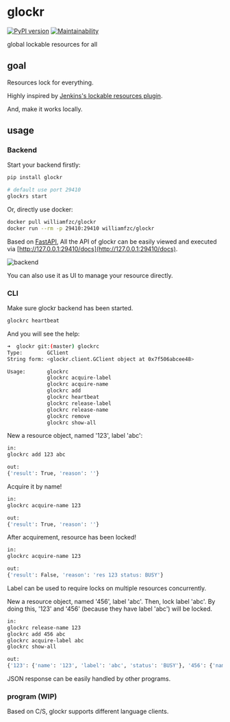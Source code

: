 # glockr

[![PyPI version](https://badge.fury.io/py/glockr.svg)](https://badge.fury.io/py/glockr)
[![Maintainability](https://api.codeclimate.com/v1/badges/913f98606870d82e0b24/maintainability)](https://codeclimate.com/github/williamfzc/glockr/maintainability)

global lockable resources for all

## goal

Resources lock for everything.

Highly inspired by [Jenkins's lockable resources plugin](https://wiki.jenkins.io/display/JENKINS/Lockable+Resources+Plugin).

And, make it works locally.

## usage

### Backend

Start your backend firstly:

```bash
pip install glockr

# default use port 29410
glockrs start
```

Or, directly use docker:

```bash
docker pull williamfzc/glockr
docker run --rm -p 29410:29410 williamfzc/glockr
```

Based on [FastAPI](https://github.com/tiangolo/fastapi), All the API of glockr can be easily viewed and executed via [http://127.0.0.1:29410/docs](http://127.0.0.1:29410/docs). 

![backend](./pic/backend_ui.png)

You can also use it as UI to manage your resource directly.

### CLI

Make sure glockr backend has been started.

```bash
glockrc heartbeat
```

And you will see the help:

```bash
➜  glockr git:(master) glockrc
Type:        GClient
String form: <glockr.client.GClient object at 0x7f506abcee48>

Usage:       glockrc 
             glockrc acquire-label
             glockrc acquire-name
             glockrc add
             glockrc heartbeat
             glockrc release-label
             glockrc release-name
             glockrc remove
             glockrc show-all
```

New a resource object, named '123', label 'abc':

```bash
in:
glockrc add 123 abc

out:
{'result': True, 'reason': ''}
```

Acquire it by name!

```bash
in:
glockrc acquire-name 123

out:
{'result': True, 'reason': ''}
```

After acquirement, resource has been locked!

```bash
in:
glockrc acquire-name 123

out:
{'result': False, 'reason': 'res 123 status: BUSY'}
```

Label can be used to require locks on multiple resources concurrently.

New a resource object, named '456', label 'abc'. Then, lock label 'abc'. By doing this, '123' and '456' (because they have label 'abc') will be locked.

```bash
in:
glockrc release-name 123
glockrc add 456 abc
glockrc acquire-label abc
glockrc show-all

out:
{'123': {'name': '123', 'label': 'abc', 'status': 'BUSY'}, '456': {'name': '456', 'label': 'abc', 'status': 'BUSY'}}
```

JSON response can be easily handled by other programs.

### program (WIP)

Based on C/S, glockr supports different language clients.
